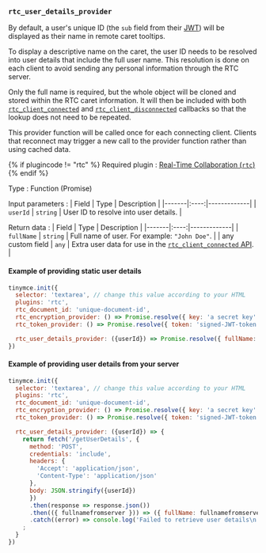 ### `rtc_user_details_provider`

By default, a user's unique ID (the `sub` field from their [JWT](#rtc_token_provider)) will be displayed as their name in remote caret tooltips.

To display a descriptive name on the caret, the user ID needs to be resolved into user details that include the full user name. This resolution is done on each client to avoid sending any personal information through the RTC server.

Only the full name is required, but the whole object will be cloned and stored within the RTC caret information. It will then be included with both [`rtc_client_connected`](#rtc_client_connected) and [`rtc_client_disconnected`](#rtc_client_disconnected) callbacks so that the lookup does not need to be repeated.

This provider function will be called once for each connecting client. Clients that reconnect may trigger a new call to the provider function rather than using cached data.

{% if plugincode != "rtc" %}
Required plugin
: [Real-Time Collaboration (`rtc`)]({{site.baseurl}}/plugins/premium/rtc/)
{% endif %}

Type
: Function (Promise)

Input parameters
: | Field | Type | Description |
|-------|:----:|-------------|
| `userId` | `string` | User ID to resolve into user details. |

Return data
: | Field | Type | Description |
|-------|:----:|-------------|
| `fullName` | `string` | Full name of user. For example: `"John Doe"`. |
| any custom field | `any` | Extra user data for use in the [`rtc_client_connected` API](#rtc_client_connected). |

#### Example of providing static user details

```js
tinymce.init({
  selector: 'textarea', // change this value according to your HTML
  plugins: 'rtc',
  rtc_document_id: 'unique-document-id',
  rtc_encryption_provider: () => Promise.resolve({ key: 'a secret key' }),
  rtc_token_provider: () => Promise.resolve({ token: 'signed-JWT-token' }),

  rtc_user_details_provider: ({userId}) => Promise.resolve({ fullName: "John Doe" })
})
```

#### Example of providing user details from your server

```js
tinymce.init({
  selector: 'textarea', // change this value according to your HTML
  plugins: 'rtc',
  rtc_document_id: 'unique-document-id',
  rtc_encryption_provider: () => Promise.resolve({ key: 'a secret key' }),
  rtc_token_provider: () => Promise.resolve({ token: 'signed-JWT-token' }),

  rtc_user_details_provider: ({userId}) => {
    return fetch('/getUserDetails', {
      method: 'POST',
      credentials: 'include',
      headers: {
        'Accept': 'application/json',
        'Content-Type': 'application/json'
      },
      body: JSON.stringify({userId})
      })
      .then(response => response.json())
      .then(({ fullnamefromserver })) => ({ fullName: fullnamefromserver })
      .catch((error) => console.log('Failed to retrieve user details\n' + error)),
    ;
  }
})
```
